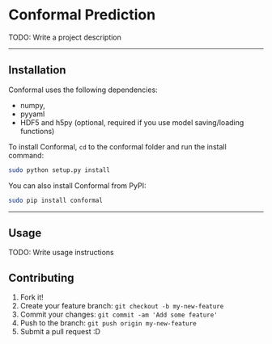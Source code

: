 # Conformal Prediction

TODO: Write a project description

------------------


## Installation

Conformal uses the following dependencies:

- numpy,
- pyyaml
- HDF5 and h5py (optional, required if you use model saving/loading functions)

To install Conformal, `cd` to the conformal folder and run the install command:
```sh
sudo python setup.py install
```

You can also install Conformal from PyPI:
```sh
sudo pip install conformal
```

------------------


## Usage

TODO: Write usage instructions

## Contributing

1. Fork it!
2. Create your feature branch: `git checkout -b my-new-feature`
3. Commit your changes: `git commit -am 'Add some feature'`
4. Push to the branch: `git push origin my-new-feature`
5. Submit a pull request :D

